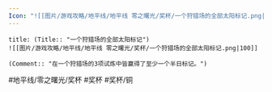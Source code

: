 ```yaml
---
Icon: "![[图片/游戏攻略/地平线/地平线 零之曙光/奖杯/一个狩猎场的全部太阳标记.png|30]]"
---
```

```ad-common-bronze-trophy
title: (Title:: "一个狩猎场的全部太阳标记")
![[图片/游戏攻略/地平线/地平线 零之曙光/奖杯/一个狩猎场的全部太阳标记.png|100]]

(Comment:: "在一个狩猎场的3项试炼中皆赢得了至少一个半日标记。")
```

#地平线/零之曙光/奖杯 #奖杯 #奖杯/铜
